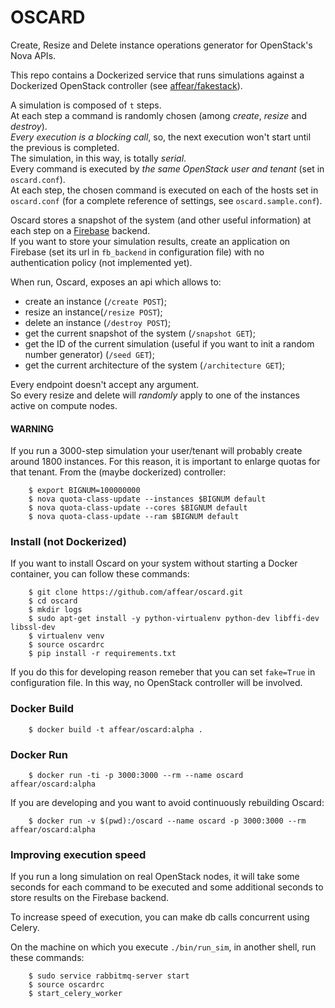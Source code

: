 # OSCARD
Create, Resize and Delete instance operations generator for OpenStack's Nova APIs.

This repo contains a Dockerized service that runs simulations against a Dockerized OpenStack controller (see [affear/fakestack](https://github.com/affear/fakestack)).

A simulation is composed of `t` steps.  
At each step a command is randomly chosen (among _create_, _resize_ and _destroy_).  
_Every execution is a blocking call_, so, the next execution won't start until the previous is completed.  
The simulation, in this way, is totally _serial_.  
Every command is executed by _the same OpenStack user and tenant_ (set in `oscard.conf`).  
At each step, the chosen command is executed on each of the hosts set in `oscard.conf` (for a complete reference of settings, see `oscard.sample.conf`).

Oscard stores a snapshot of the system (and other useful information) at each step on a [Firebase](https://www.firebase.com/) backend.  
If you want to store your simulation results, create an application on Firebase (set its url in `fb_backend` in configuration file) with no authentication policy (not implemented yet).

When run, Oscard, exposes an api which allows to:

* create an instance (`/create POST`);
* resize an instance(`/resize POST`);
* delete an instance (`/destroy POST`);
* get the current snapshot of the system (`/snapshot GET`);
* get the ID of the current simulation (useful if you want to init a random number generator) (`/seed GET`);
* get the current architecture of the system (`/architecture GET`);

Every endpoint doesn't accept any argument.  
So every resize and delete will _randomly_ apply to one of the instances active on compute nodes.

#### WARNING
If you run a 3000-step simulation your user/tenant will probably create around 1800 instances. For this reason, it is important to enlarge quotas for that tenant.
From the (maybe dockerized) controller:

```
	$ export BIGNUM=100000000
	$ nova quota-class-update --instances $BIGNUM default
	$ nova quota-class-update --cores $BIGNUM default
	$ nova quota-class-update --ram $BIGNUM default
```

### Install (not Dockerized)
If you want to install Oscard on your system without starting a Docker container, you can follow these commands:

```
	$ git clone https://github.com/affear/oscard.git
	$ cd oscard
	$ mkdir logs
	$ sudo apt-get install -y python-virtualenv python-dev libffi-dev libssl-dev
	$ virtualenv venv
	$ source oscardrc
	$ pip install -r requirements.txt
```

If you do this for developing reason remeber that you can set `fake=True` in configuration file. In this way, no OpenStack controller will be involved.

### Docker Build

```
	$ docker build -t affear/oscard:alpha .
```

### Docker Run

```
	$ docker run -ti -p 3000:3000 --rm --name oscard affear/oscard:alpha
```

If you are developing and you want to avoid continuously rebuilding Oscard:

```
	$ docker run -v $(pwd):/oscard --name oscard -p 3000:3000 --rm affear/oscard:alpha
```

### Improving execution speed
If you run a long simulation on real OpenStack nodes, it will take some seconds for each command to be executed and some additional seconds to store results on the Firebase backend.  

To increase speed of execution, you can make db calls concurrent using Celery.

On the machine on which you execute `./bin/run_sim`, in another shell, run these commands:

```
	$ sudo service rabbitmq-server start
	$ source oscardrc
	$ start_celery_worker
```